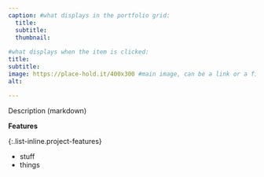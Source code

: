 ```yaml
---
caption: #what displays in the portfolio grid:
  title: 
  subtitle: 
  thumbnail: 
  
#what displays when the item is clicked:
title: 
subtitle: 
image: https://place-hold.it/400x300 #main image, can be a link or a file in assets/img/portfolio
alt: 

---
```

Description (markdown)

**Features**

{:.list-inline.project-features} 
- stuff
- things